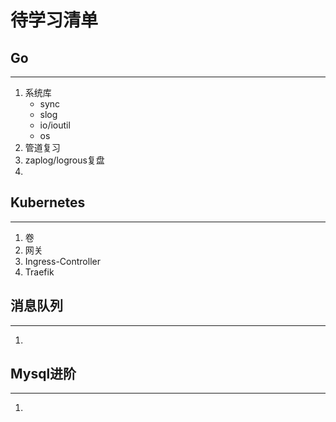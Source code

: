 # 待学习清单

## Go

---

1. 系统库
   - sync
   - slog
   - io/ioutil
   - os
2. 管道复习
3. zaplog/logrous复盘
4. 

## Kubernetes

---

1. 卷
2. 网关
3. Ingress-Controller
4. Traefik

## 消息队列

---

1. 

## Mysql进阶

---

1. 